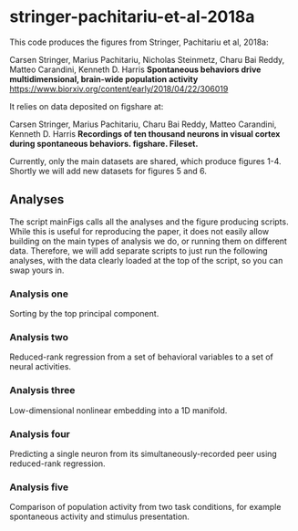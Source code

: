 # stringer-pachitariu-et-al-2018a

This code produces the figures from Stringer, Pachitariu et al, 2018a:

Carsen Stringer, Marius Pachitariu, Nicholas Steinmetz, Charu Bai Reddy, Matteo Carandini, Kenneth D. Harris
**Spontaneous behaviors drive multidimensional, brain-wide population activity**
https://www.biorxiv.org/content/early/2018/04/22/306019

It relies on data deposited on figshare at:

Carsen Stringer, Marius Pachitariu, Charu Bai Reddy, Matteo Carandini, Kenneth D. Harris
**Recordings of ten thousand neurons in visual cortex during spontaneous behaviors. figshare. Fileset.**

Currently, only the main datasets are shared, which produce figures 1-4. Shortly we will add new datasets for figures 5 and 6. 

## Analyses ##

The script mainFigs calls all the analyses and the figure producing scripts. While this is useful for reproducing the paper, it does not easily allow building on the main types of analysis we do, or running them on different data. Therefore, we will add separate scripts to just run the following analyses, with the data clearly loaded at the top of the script, so you can swap yours in. 

### Analysis one ###

Sorting by the top principal component.

### Analysis two ###

Reduced-rank regression from a set of behavioral variables to a set of neural activities.

### Analysis three ###

Low-dimensional nonlinear embedding into a 1D manifold. 

### Analysis four ###

Predicting a single neuron from its simultaneously-recorded peer using reduced-rank regression. 

### Analysis five ###

Comparison of population activity from two task conditions, for example spontaneous activity and stimulus presentation. 
 